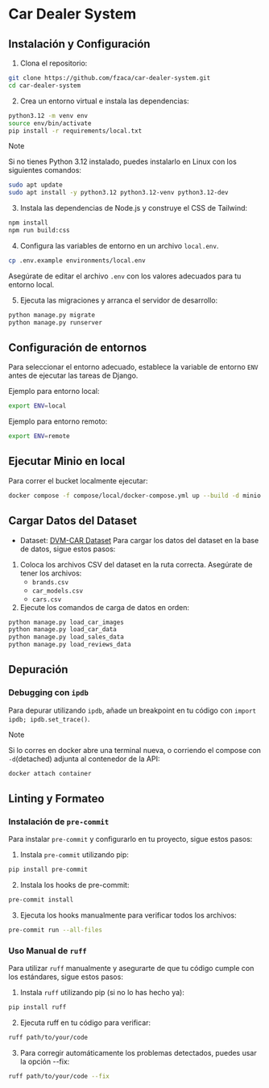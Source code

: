 # Car Dealer System

## Instalación y Configuración

1. Clona el repositorio:
```sh
git clone https://github.com/fzaca/car-dealer-system.git
cd car-dealer-system
```

2. Crea un entorno virtual e instala las dependencias:
```sh
python3.12 -m venv env
source env/bin/activate
pip install -r requirements/local.txt
```
> [!NOTE]
>
> Si no tienes Python 3.12 instalado, puedes instalarlo en Linux con los siguientes comandos:
> ```sh
> sudo apt update
> sudo apt install -y python3.12 python3.12-venv python3.12-dev
> ```

3. Instala las dependencias de Node.js y construye el CSS de Tailwind:
```sh
npm install
npm run build:css
```

4. Configura las variables de entorno en un archivo `local.env`.
```sh
cp .env.example environments/local.env
```
Asegúrate de editar el archivo `.env` con los valores adecuados para tu entorno local.

5. Ejecuta las migraciones y arranca el servidor de desarrollo:
```sh
python manage.py migrate
python manage.py runserver
```

## Configuración de entornos

Para seleccionar el entorno adecuado, establece la variable de entorno `ENV` antes de ejecutar las tareas de Django.

Ejemplo para entorno local:
```sh
export ENV=local
```

Ejemplo para entorno remoto:
```sh
export ENV=remote
```

## Ejecutar Minio en local
Para correr el bucket localmente ejecutar:
```sh
docker compose -f compose/local/docker-compose.yml up --build -d minio --remove-orphans
```

## Cargar Datos del Dataset
* Dataset: [DVM-CAR Dataset](https://deepvisualmarketing.github.io/
)
Para cargar los datos del dataset en la base de datos, sigue estos pasos:
1. Coloca los archivos CSV del dataset en la ruta correcta. Asegúrate de tener los archivos:
    * `brands.csv`
    * `car_models.csv`
    * `cars.csv`
2. Ejecute los comandos de carga de datos en orden:
```sh
python manage.py load_car_images
python manage.py load_car_data
python manage.py load_sales_data
python manage.py load_reviews_data
```

## Depuración
### Debugging con `ipdb`
Para depurar utilizando `ipdb`, añade un breakpoint en tu código con `import ipdb; ipdb.set_trace()`.

> [!NOTE]
>
> Si lo corres en docker abre una terminal nueva, o corriendo el compose con `-d`(detached) adjunta al contenedor de la API:
> ```sh
> docker attach container
> ```

## Linting y Formateo
### Instalación de `pre-commit`
Para instalar `pre-commit` y configurarlo en tu proyecto, sigue estos pasos:
1. Instala `pre-commit` utilizando pip:
```sh
pip install pre-commit
```
2. Instala los hooks de pre-commit:
```sh
pre-commit install
```
3. Ejecuta los hooks manualmente para verificar todos los archivos:
```sh
pre-commit run --all-files
```

### Uso Manual de `ruff`
Para utilizar `ruff` manualmente y asegurarte de que tu código cumple con los estándares, sigue estos pasos:
1. Instala `ruff` utilizando pip (si no lo has hecho ya):
```sh
pip install ruff
```
2. Ejecuta ruff en tu código para verificar:
```sh
ruff path/to/your/code
```
3. Para corregir automáticamente los problemas detectados, puedes usar la opción --fix:
```sh
ruff path/to/your/code --fix
```
